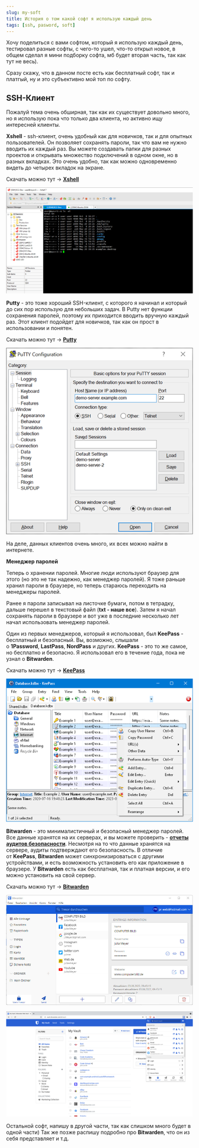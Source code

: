 ```yaml
---
slug: my-soft
title: История о том какой софт я использую каждый день
tags: [ssh, pasword, soft]
---
```


Хочу поделиться с вами софтом, который я использую каждый день, тестировал разные софты, с чего-то ушел, что-то открыл новое, в общем сделал я мини подборку софта, мб будет вторая часть, так как тут не весь). 

Сразу скажу, что в данном посте есть как бесплатный софт, так и платгый, ну и это субъективно мой топ по софту.

## SSH-Клиент 

Пожалуй тема очень обширная, так как их существует довольно много, но я использую пока что только два клиента, но активно ищу интересней клиенты. 

**Xshell** - ssh-клиент, очень удобный как для новичков, так и для опытных пользователей. Он позволяет сохранять пароли, так что вам не нужно вводить их каждый раз. Вы можете создавать папки для разных проектов и открывать множество подключений в одном окне, но в разных вкладках. Это очень удобно, так как можно одновременно видеть до четырех вкладок на экране.

Скачать можно тут -> [**Xshell**](https://www.netsarang.com/ru/xshell/)

![xhell](./img/xshell.png)

**Putty** -  это тоже хороший SSH-клиент, с которого я начинал и который до сих пор использую для небольших задач. В Putty нет функции сохранения паролей, поэтому их приходится вводить вручную каждый раз. Этот клиент подойдет для новичков, так как он прост в использовании и понятен.

Скачать можно тут -> [**Putty**](https://putty.org.ru/)

![putty](./img/putty.png)

На деле, данных клиентов очень много, их всех можно найти в интернете.

**Менеджер паролей**

Теперь о хранении паролей. Многие люди используют браузер для этого (но это не так надежно, как менеджер паролей). Я тоже раньше хранил пароли в браузере, но теперь стараюсь переходить на менеджеры паролей.

Ранее я пароли записывал на листочке бумаги, потом в тетрадку, дальше перешел в текстовый файл (**txt - наше все**). Затем я начал сохранять пароли в браузере и вот уже в последние несколько лет начал использовать менеджер паролей.

Один из первых менеджеров, который я использовал, был **KeePass** - бесплатный и безопасный. Вы, возможно, слышали о **1Password**, **LastPass**, **NordPass** и других. **KeePass** - это то же самое, но бесплатно и безопасно. Я использовал его в течение года, пока не узнал о **Bitwarden**.

Скачать можно тут -> [**KeePass**](https://keepass.info/)

![keepass](./img/keepass.png)

**Bitwarden** - это минималистичный и безопасный менеджер паролей. Все данные хранятся на их серверах, и вы можете проверить - [**отчеты аудитов безопасности**](https://bitwarden.com/help/is-bitwarden-audited/). Несмотря на то что данные хранятся на сервере, аудиты подтверждают его безопасность. В отличие от **KeePass**, **Bitwarden** может синхронизироваться с другими устройствами, и есть возможность установить его как приложение в браузере. У **Bitwarden** есть как бесплатная, так и платная версии, и его можно установить на свой сервер.

Скачать можно тут -> [**Bitwarden**](https://bitwarden.com/)

![bit1](./img/bit1.jpg)

![bit2](./img/bit2.png)

Остальной софт, напишу в другой части, так как слишком много будет в одной части) Так же позже распишу подробно про **Bitwarden**, что он из себя представляет и т.д.
